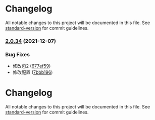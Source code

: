 # Changelog

All notable changes to this project will be documented in this file. See [standard-version](https://github.com/conventional-changelog/standard-version) for commit guidelines.

### [2.0.34](https://github.com/xinlanlan/lerna-learn/compare/v2.0.33...v2.0.34) (2021-12-07)


### Bug Fixes

* 修改包2 ([677ef59](https://github.com/xinlanlan/lerna-learn/commit/677ef599b46b4e7eac066f33fc03a041a764ab41))
* 修改配置 ([7bbb196](https://github.com/xinlanlan/lerna-learn/commit/7bbb1966ec43eccb19882ebbaad4677735bfd4cb))

# Changelog

All notable changes to this project will be documented in this file. See [standard-version](https://github.com/conventional-changelog/standard-version) for commit guidelines.
